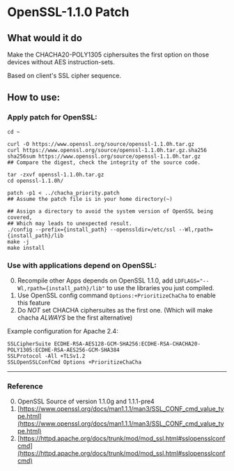 # OpenSSL-1.1.0 Patch

## What would it do

Make the CHACHA20-POLY1305 ciphersuites the first option on those devices without AES instruction-sets.

Based on client's SSL cipher sequence.

## How to use:

### Apply patch for OpenSSL:

```
cd ~

curl -O https://www.openssl.org/source/openssl-1.1.0h.tar.gz
curl https://www.openssl.org/source/openssl-1.1.0h.tar.gz.sha256
sha256sum https://www.openssl.org/source/openssl-1.1.0h.tar.gz
## Compare the digest, check the integrity of the source code.

tar -zxvf openssl-1.1.0h.tar.gz
cd openssl-1.1.0h/

patch -p1 < ../chacha_priority.patch
## Assume the patch file is in your home directory(~)

## Assign a directory to avoid the system version of OpenSSL being covered,
## Which may leads to unexpected result.
./config --prefix={install_path} --openssldir=/etc/ssl --Wl,rpath={install_path}/lib
make -j
make install
```

### Use with applications depend on OpenSSL:

0. Recompile other Apps depends on OpenSSL 1.1.0, add `LDFLAGS="--Wl,rpath={install_path}/lib"` to use the libraries you just compiled.
0. Use OpenSSL config command `Options:+PrioritizeChaCha` to enable this feature
0. Do _NOT_ set CHACHA ciphersuites as the first one. (Which will make chacha _ALWAYS_ be the first alternative)

Example configuration for Apache 2.4:
```
SSLCipherSuite ECDHE-RSA-AES128-GCM-SHA256:ECDHE-RSA-CHACHA20-POLY1305:ECDHE-RSA-AES256-GCM-SHA384
SSLProtocol -All +TLSv1.2
SSLOpenSSLConfCmd Options +PrioritizeChaCha
```
-------

### Reference
0. OpenSSL Source of version 1.1.0g and 1.1.1-pre4
0. [https://www.openssl.org/docs/man1.1.1/man3/SSL_CONF_cmd_value_type.html](https://www.openssl.org/docs/man1.1.1/man3/SSL_CONF_cmd_value_type.html)
0. [https://httpd.apache.org/docs/trunk/mod/mod_ssl.html#sslopensslconfcmd](https://httpd.apache.org/docs/trunk/mod/mod_ssl.html#sslopensslconfcmd)
